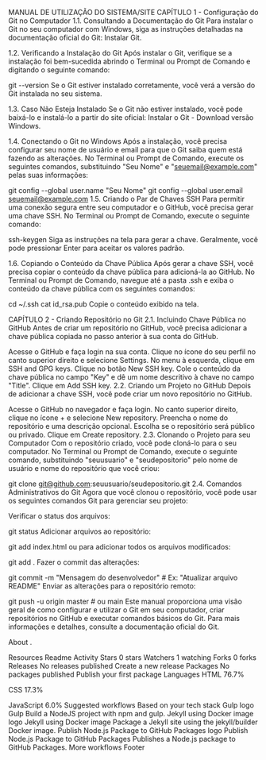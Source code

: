 MANUAL DE UTILIZAÇÃO DO SISTEMA/SITE
CAPÍTULO 1 - Configuração do Git no Computador
1.1. Consultando a Documentação do Git
Para instalar o Git no seu computador com Windows, siga as instruções detalhadas na documentação oficial do Git: Instalar Git.

1.2. Verificando a Instalação do Git
Após instalar o Git, verifique se a instalação foi bem-sucedida abrindo o Terminal ou Prompt de Comando e digitando o seguinte comando:

git --version
Se o Git estiver instalado corretamente, você verá a versão do Git instalada no seu sistema.

1.3. Caso Não Esteja Instalado
Se o Git não estiver instalado, você pode baixá-lo e instalá-lo a partir do site oficial: Instalar o Git - Download versão Windows.

1.4. Conectando o Git no Windows
Após a instalação, você precisa configurar seu nome de usuário e email para que o Git saiba quem está fazendo as alterações. No Terminal ou Prompt de Comando, execute os seguintes comandos, substituindo "Seu Nome" e "seuemail@example.com" pelas suas informações:

git config --global user.name "Seu Nome"
git config --global user.email seuemail@example.com
1.5. Criando o Par de Chaves SSH
Para permitir uma conexão segura entre seu computador e o GitHub, você precisa gerar uma chave SSH. No Terminal ou Prompt de Comando, execute o seguinte comando:

ssh-keygen
Siga as instruções na tela para gerar a chave. Geralmente, você pode pressionar Enter para aceitar os valores padrão.

1.6. Copiando o Conteúdo da Chave Pública
Após gerar a chave SSH, você precisa copiar o conteúdo da chave pública para adicioná-la ao GitHub. No Terminal ou Prompt de Comando, navegue até a pasta .ssh e exiba o conteúdo da chave pública com os seguintes comandos:

cd ~/.ssh
cat id_rsa.pub
Copie o conteúdo exibido na tela.

CAPÍTULO 2 - Criando Repositório no Git
2.1. Incluindo Chave Pública no GitHub
Antes de criar um repositório no GitHub, você precisa adicionar a chave pública copiada no passo anterior à sua conta do GitHub.

Acesse o GitHub e faça login na sua conta.
Clique no ícone do seu perfil no canto superior direito e selecione Settings.
No menu à esquerda, clique em SSH and GPG keys.
Clique no botão New SSH key.
Cole o conteúdo da chave pública no campo "Key" e dê um nome descritivo à chave no campo "Title".
Clique em Add SSH key.
2.2. Criando um Projeto no GitHub
Depois de adicionar a chave SSH, você pode criar um novo repositório no GitHub.

Acesse o GitHub no navegador e faça login.
No canto superior direito, clique no ícone + e selecione New repository.
Preencha o nome do repositório e uma descrição opcional.
Escolha se o repositório será público ou privado.
Clique em Create repository.
2.3. Clonando o Projeto para seu Computador
Com o repositório criado, você pode cloná-lo para o seu computador. No Terminal ou Prompt de Comando, execute o seguinte comando, substituindo "seuusuario" e "seudepositorio" pelo nome de usuário e nome do repositório que você criou:

git clone git@github.com:seuusuario/seudepositorio.git
2.4. Comandos Administrativos do Git
Agora que você clonou o repositório, você pode usar os seguintes comandos Git para gerenciar seu projeto:

Verificar o status dos arquivos:

git status
Adicionar arquivos ao repositório:

git add index.html
ou para adicionar todos os arquivos modificados:

git add .
Fazer o commit das alterações:

git commit -m "Mensagem do desenvolvedor"  # Ex: "Atualizar arquivo README"
Enviar as alterações para o repositório remoto:

git push -u origin master  # ou main
Este manual proporciona uma visão geral de como configurar e utilizar o Git em seu computador, criar repositórios no GitHub e executar comandos básicos do Git. Para mais informações e detalhes, consulte a documentação oficial do Git.

About
.

Resources
 Readme
 Activity
Stars
 0 stars
Watchers
 1 watching
Forks
 0 forks
Releases
No releases published
Create a new release
Packages
No packages published
Publish your first package
Languages
HTML
76.7%
 
CSS
17.3%
 
JavaScript
6.0%
Suggested workflows
Based on your tech stack
Gulp logo
Gulp
Build a NodeJS project with npm and gulp.
Jekyll using Docker image logo
Jekyll using Docker image
Package a Jekyll site using the jekyll/builder Docker image.
Publish Node.js Package to GitHub Packages logo
Publish Node.js Package to GitHub Packages
Publishes a Node.js package to GitHub Packages.
More workflows
Footer

